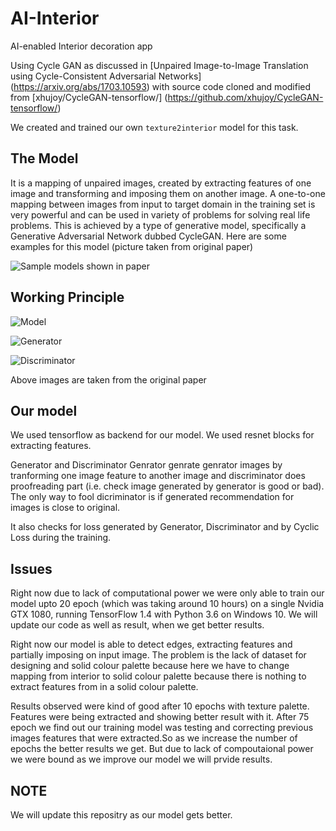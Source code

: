 # AI-Interior
AI-enabled Interior decoration app

Using Cycle GAN as discussed in [Unpaired Image-to-Image Translation using
Cycle-Consistent Adversarial Networks] (https://arxiv.org/abs/1703.10593) with
source code cloned and modified from [xhujoy/CycleGAN-tensorflow/]
(https://github.com/xhujoy/CycleGAN-tensorflow/)

We created and trained our own `texture2interior` model for this task.

## The Model
It is a mapping of unpaired images, created by extracting features of one image
and transforming and imposing them on another image. A one-to-one mapping
between images from input to target domain in the training set is very powerful
and can be used in variety of problems for solving real life problems. This is
achieved by a type of generative model, specifically a Generative Adversarial
Network dubbed CycleGAN. Here are some examples for this model (picture taken
from original paper)

![Sample models shown in paper](https://user-images.githubusercontent.com/31013555/35161803-46a3d952-fd67-11e7-8b87-bbca2191f245.jpg)

## Working Principle

![Model](https://github.com/hardikbansal/CycleGAN/raw/master/images/model.jpg)

![Generator](https://github.com/hardikbansal/CycleGAN/raw/master/images/Generator.jpg)

![Discriminator](https://github.com/hardikbansal/CycleGAN/raw/master/images/discriminator.jpg)

Above images are taken from the original paper

## Our model
We used tensorflow as backend for our model. We used resnet blocks for extracting
features.

Generator and Discriminator Genrator genrate genrator images by tranforming one
image feature to another image and discriminator does proofreading part (i.e.
check image generated by generator is good or bad). The only way to fool
dicriminator is if generated recommendation for images is close to original.

It also checks for loss generated by Generator, Discriminator and by Cyclic Loss
during the training.

## Issues
Right now due to lack of computational power we were only able to train our
model upto 20 epoch (which was taking around 10 hours) on a single Nvidia GTX
1080, running TensorFlow 1.4 with Python 3.6 on Windows 10. We will update our
code as well as result, when we get better results.

Right now our model is able to detect edges, extracting features and partially
imposing on input image. The problem is the lack of dataset for designing and solid colour palette because here we have to change mapping from interior to solid colour palette because there is nothing to extract features from in a solid colour palette.

Results observed were kind of good after 10 epochs with texture palette.
Features were being extracted and showing better result with it. After
75 epoch we find out our training model was testing and correcting previous
images features that were extracted.So as we increase the number of epochs 
the better results we get. But due to lack of compoutaional power we were bound
as we improve our model we will prvide results.

## NOTE
We will update this repositry as our model gets better.
